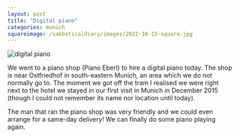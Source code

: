 ```yaml
---
layout: post
title: "Digital piano"
categories: munich
squareimage: /sabbaticaldiary/images/2022-10-15-square.jpg
---
```

<img src="/sabbaticaldiary/images/2022-10-15.jpg" alt="digital piano" class="center">

We went to a piano shop (Piano Eberl) to hire a digital piano today. The shop is near Ostfriedhof in south-eastern Munich, an area which we do not normally go to. The moment we got off the tram I realised we were right next to the hotel we stayed in our first visit in Munich in December 2015 (though I could not remember its name nor location until today). 

The man that ran the piano shop was very friendly and we could even arrange for a same-day delivery! We can finally do some piano playing again.